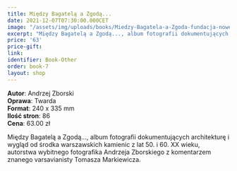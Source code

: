 ```yaml
---
title: Między Bagatelą a Zgodą...
date: 2021-12-07T07:30:00.000CET
image: "/assets/img/uploads/books/Miedzy-Bagatela-a-Zgoda-fundacja-nowe-teraz-sklep.jpg"
excerpt: "Między Bagatelą a Zgodą..., album fotografii dokumentujących architekturę i wygląd od środka warszawskich kamienic z lat 50. i 60. XX wieku..."
price: '63' 
price-gift: 
link: 
identifier: Book-Other
order: book-7
layout: shop
---
```

 
**Autor**: Andrzej Zborski     
**Oprawa**: Twarda      
**Format**: 240 x 335 mm  
**Ilość stron**: 86     
**Cena**: 63.00 zł


Między Bagatelą a Zgodą..., album fotografii dokumentujących architekturę i wygląd od środka warszawskich kamienic z lat 50. i 60. XX wieku, autorstwa wybitnego fotografika Andrzeja Zborskiego z komentarzem znanego varsavianisty Tomasza Markiewicza.